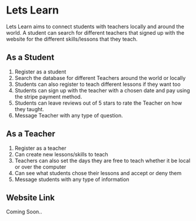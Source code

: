 # Lets Learn

 Lets Learn aims to connect students with teachers locally and around the world. A student can search for different teachers that signed up with the website for the different skills/lessons that they teach.

 ## As a Student
 1. Register as a student
 2. Search the database for different Teachers around the world or locally
 3. Students can also register to teach different lessons if they want too
 4. Students can sign up with the teacher with a chosen date and pay using the stripe payment method.
 5. Students can leave reviews out of 5 stars to rate the Teacher on how they taught.
 6. Message Teacher with any type of question.


 ## As a Teacher
 1. Register as a teacher
 2. Can create new lessons/skills to teach
 3. Teachers can also set the days they are free to teach whether it be local or over the computer
 4. Can see what students chose their lessons and accept or deny them
 5. Message students with any type of information

## Website Link
Coming Soon..
